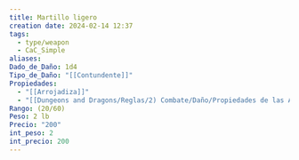 ```yaml
---
title: Martillo ligero
creation date: 2024-02-14 12:37
tags:
  - type/weapon
  - CaC_Simple
aliases: 
Dado_de_Daño: 1d4
Tipo_de_Daño: "[[Contundente]]"
Propiedades:
  - "[[Arrojadiza]]"
  - "[[Dungeons and Dragons/Reglas/2) Combate/Daño/Propiedades de las Armas/Ligera]]"
Rango: (20/60)
Peso: 2 lb
Precio: "200"
int_peso: 2
int_precio: 200
---
```


